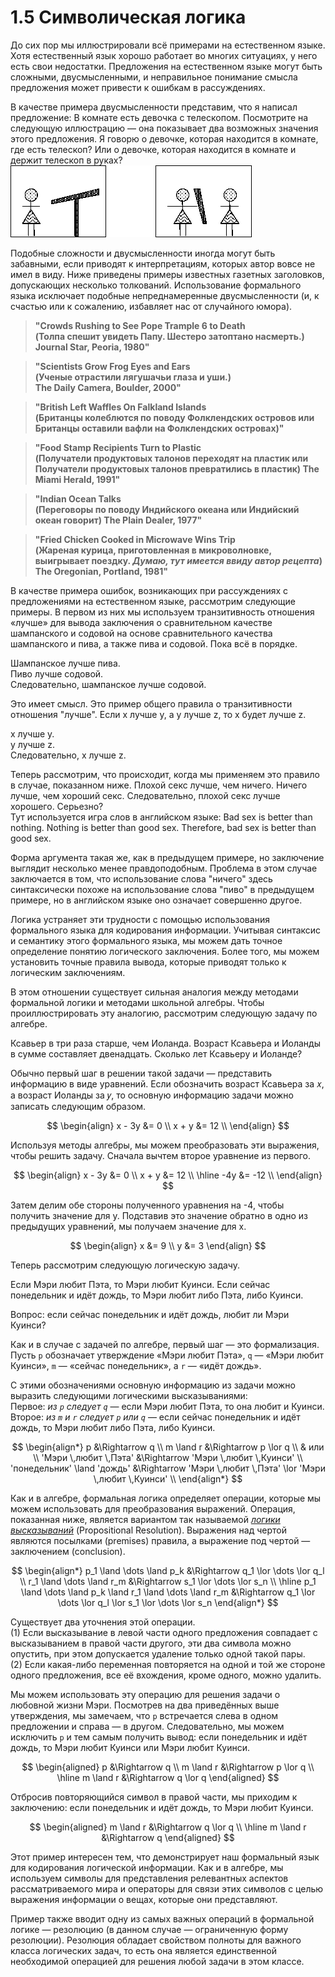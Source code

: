 # 1.5 Символическая логика
До сих пор мы иллюстрировали всё примерами на естественном языке. Хотя естественный язык хорошо работает во многих ситуациях, у него есть свои недостатки. Предложения на естественном языке могут быть сложными, двусмысленными, и неправильное понимание смысла предложения может привести к ошибкам в рассуждениях.

В качестве примера двусмысленности представим, что я написал предложение: В комнате есть девочка с телескопом. Посмотрите на следующую иллюстрацию — она показывает два возможных значения этого предложения. Я говорю о девочке, которая находится в комнате, где есть телескоп? Или о девочке, которая находится в комнате и держит телескоп в руках?
![girl_with_telescope.png](../assets/images/girl_with_telescope.png)

Подобные сложности и двусмысленности иногда могут быть забавными, если приводят к интерпретациям, которых автор вовсе не имел в виду. Ниже приведены примеры известных газетных заголовков, допускающих несколько толкований. Использование формального языка исключает подобные непреднамеренные двусмысленности (и, к счастью или к сожалению, избавляет нас от случайного юмора).
> **"Crowds Rushing to See Pope Trample 6 to Death  
(Толпа спешит увидеть Папу. Шестеро затоптано насмерть.)
Journal Star, Peoria, 1980"**

> **"Scientists Grow Frog Eyes and Ears  
(Ученые отрастили лягушачьи глаза и уши.)  
The Daily Camera, Boulder, 2000"**

> **"British Left Waffles On Falkland Islands  
(Британцы колеблются по поводу Фолклендских островов или Британцы оставили вафли на Фолклендских островах)"**

> **"Food Stamp Recipients Turn to Plastic  
(Получатели продуктовых талонов переходят на пластик или Получатели продуктовых талонов превратились в пластик)
The Miami Herald, 1991"**

> **"Indian Ocean Talks  
(Переговоры по поводу Индийского океана или Индийский океан говорит)
The Plain Dealer, 1977"**

> **"Fried Chicken Cooked in Microwave Wins Trip  
(Жареная курица, приготовленная в микроволновке, выигрывает поездку. _Думаю, тут имеется ввиду автор рецепта_)
The Oregonian, Portland, 1981"**

В качестве примера ошибок, возникающих при рассуждениях с предложениями на естественном языке, рассмотрим следующие примеры. В первом из них мы используем транзитивность отношения «лучше» для вывода заключения о сравнительном качестве шампанского и содовой на основе сравнительного качества шампанского и пива, а также пива и содовой. Пока всё в порядке.

<div class="centered-text-container">
<p>
Шампанское лучше пива.<br>
Пиво лучше содовой.<br>
Следовательно, шампанское лучше содовой.<br>
</p>
</div>

Это имеет смысл. Это пример общего правила о транзитивности отношения "лучше". Если x лучше y, а y лучше z, то x будет лучше z.

<div class="centered-text-container">
<p>
x лучше y.<br>
y лучше z.<br>
Следовательно, x лучше z.<br>
</p>
</div>

Теперь рассмотрим, что происходит, когда мы применяем это правило в случае, показанном ниже. Плохой секс лучше, чем ничего. Ничего лучше, чем хороший секс. Следовательно, плохой секс лучше хорошего. Серьезно?  
Тут используется игра слов в английском языке: Bad sex is better than nothing. Nothing is better than good sex. Therefore, bad sex is better than good sex.

Форма аргумента такая же, как в предыдущем примере, но заключение выглядит несколько менее правдоподобным. Проблема в этом случае заключается в том, что использование слова "ничего" здесь синтаксически похоже на использование слова "пиво" в предыдущем примере, но в английском языке оно означает совершенно другое.  

Логика устраняет эти трудности с помощью использования формального языка для кодирования информации. Учитывая синтаксис и семантику этого формального языка, мы можем дать точное определение понятию логического заключения. Более того, мы можем установить точные правила вывода, которые приводят только к логическим заключениям.

В этом отношении существует сильная аналогия между методами формальной логики и методами школьной алгебры. Чтобы проиллюстрировать эту аналогию, рассмотрим следующую задачу по алгебре.

<div class="centered-text-container">
<p>
Ксавьер в три раза старше, чем Иоланда. Возраст Ксавьера и Иоланды в сумме составляет двенадцать. Сколько лет Ксавьеру и Иоланде?
</p>
</div>

Обычно первый шаг в решении такой задачи — представить информацию в виде уравнений. Если обозначить возраст Ксавьера за 𝑥, а возраст Иоланды за 𝑦, то основную информацию задачи можно записать следующим образом.

$$
\begin{align}
x - 3y &= 0 \\
x + y &= 12 \\
\end{align}
$$

Используя методы алгебры, мы можем преобразовать эти выражения, чтобы решить задачу. Сначала вычтем второе уравнение из первого.

$$
\begin{align}
x - 3y &= 0 \\
x + y &= 12 \\
\hline
-4y &= -12 \\
\end{align}
$$

Затем делим обе стороны полученного уравнения на -4, чтобы получить значение для y. Подставив это значение обратно в одно из предыдущих уравнений, мы получаем значение для x.

$$
\begin{align}
x &= 9 \\
y &= 3
\end{align}
$$

Теперь рассмотрим следующую логическую задачу.

<div class="centered-text-container">
<p>
Если Мэри любит Пэта, то Мэри любит Куинси. Если сейчас понедельник и идёт дождь, то Мэри любит либо Пэта, либо Куинси.
</p>
</div>

Вопрос: если сейчас понедельник и идёт дождь, любит ли Мэри Куинси?

Как и в случае с задачей по алгебре, первый шаг — это формализация. Пусть `p` обозначает утверждение «Мэри любит Пэта», `q` — «Мэри любит Куинси», `m` — «сейчас понедельник», а `r` — «идёт дождь».

С этими обозначениями основную информацию из задачи можно выразить следующими логическими высказываниями:  
Первое: _из `p` следует `q`_ — если Мэри любит Пэта, то она любит и Куинси.  
Второе: _из `m` и `r` следует `p` или `q`_ — если сейчас понедельник и идёт дождь, то Мэри любит либо Пэта, либо Куинси.

$$
\begin{align*}
p &\Rightarrow q \\
m \land r &\Rightarrow p \lor q \\
& или \\
'Мэри \,любит \,Пэта' &\Rightarrow 'Мэри \,любит \,Куинси' \\
'понедельник' \land 'дождь' &\Rightarrow 'Мэри \,любит \,Пэта' \lor 'Мэри \,любит \,Куинси' \\
\end{align*}
$$

Как и в алгебре, формальная логика определяет операции, которые мы можем использовать для преобразования выражений. Операция, показанная ниже, является вариантом так называемой _[логики высказываний](https://azbyka.ru/otechnik/Spravochniki/slovar-po-logike/162)_ (Propositional Resolution). Выражения над чертой являются посылками (premises) правила, а выражение под чертой — заключением (conclusion).

$$
\begin{align*}
p_1 \land \dots \land p_k &\Rightarrow q_1 \lor \dots \lor q_l \\
r_1 \land \dots \land r_m &\Rightarrow s_1 \lor \dots \lor s_n \\
\hline
p_1 \land \dots \land p_k \land r_1 \land \dots \land r_m &\Rightarrow q_1 \lor \dots \lor q_l \lor s_1 \lor \dots \lor s_n
\end{align*}
$$

Существует два уточнения этой операции.  
(1) Если высказывание в левой части одного предложения совпадает с высказыванием в правой части другого, эти два символа можно опустить, при этом допускается удаление только одной такой пары.  
(2) Если какая-либо переменная повторяется на одной и той же стороне одного предложения, все её вхождения, кроме одного, можно удалить.

Мы можем использовать эту операцию для решения задачи о любовной жизни Мэри. Посмотрев на два приведённых выше утверждения, мы замечаем, что `p` встречается слева в одном предложении и справа — в другом. Следовательно, мы можем исключить `p` и тем самым получить вывод: если понедельник и идёт дождь, то Мэри любит Куинси или Мэри любит Куинси.

$$
\begin{aligned}
p &\Rightarrow q \\
m \land r &\Rightarrow p \lor q \\
\hline
m \land r &\Rightarrow q \lor q
\end{aligned}
$$

Отбросив повторяющийся символ в правой части, мы приходим к заключению: если понедельник и идёт дождь, то Мэри любит Куинси.

$$
\begin{aligned}
m \land r &\Rightarrow q \lor q \\
\hline
m \land r &\Rightarrow q
\end{aligned}
$$

Этот пример интересен тем, что демонстрирует наш формальный язык для кодирования логической информации. Как и в алгебре, мы используем символы для представления релевантных аспектов рассматриваемого мира и операторы для связи этих символов с целью выражения информации о вещах, которые они представляют.

Пример также вводит одну из самых важных операций в формальной логике — резолюцию (в данном случае — ограниченную форму резолюции). Резолюция обладает свойством полноты для важного класса логических задач, то есть она является единственной необходимой операцией для решения любой задачи в этом классе.